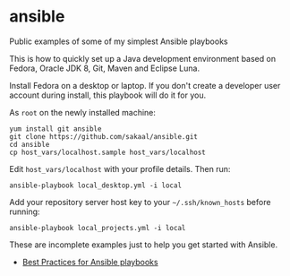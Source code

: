 <!--- file: README.md -->

ansible
=======

Public examples of some of my simplest Ansible playbooks

This is how to quickly set up a Java development environment
based on Fedora, Oracle JDK 8, Git, Maven and Eclipse Luna.

Install Fedora on a desktop or laptop.
If you don't create a developer user account during install,
this playbook will do it for you.

As `root` on the newly installed machine:

    yum install git ansible
    git clone https://github.com/sakaal/ansible.git
    cd ansible
    cp host_vars/localhost.sample host_vars/localhost

Edit `host_vars/localhost` with your profile details. Then run:

    ansible-playbook local_desktop.yml -i local

Add your repository server host key to your `~/.ssh/known_hosts` before running:

    ansible-playbook local_projects.yml -i local

These are incomplete examples just to help you get started with Ansible.

* [Best Practices for Ansible playbooks](http://www.ansibleworks.com/docs/playbooks_best_practices.html)

